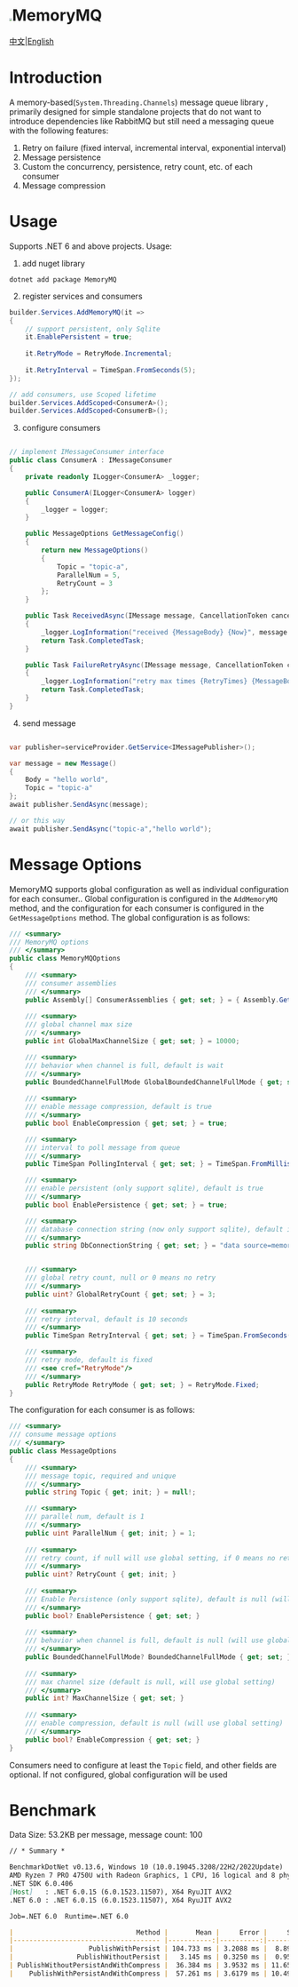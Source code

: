 # <img src="icon.png" style="zoom: 33%;" />MemoryMQ 

[中文](README_CN.md)|[English](README.md)

# Introduction

A memory-based(`System.Threading.Channels`) message queue library , primarily designed for simple standalone projects that do not want to introduce dependencies like RabbitMQ but still need a messaging queue with the following features:

1. Retry on failure (fixed interval, incremental interval, exponential interval)
2. Message persistence
3. Custom the concurrency, persistence, retry count, etc. of each consumer
4. Message compression

# Usage

Supports .NET 6 and above projects. Usage:

1. add nuget library

```shell
dotnet add package MemoryMQ
```

2. register services and consumers

```c#
builder.Services.AddMemoryMQ(it =>
{
    // support persistent, only Sqlite
    it.EnablePersistent = true;
    
    it.RetryMode = RetryMode.Incremental;
    
    it.RetryInterval = TimeSpan.FromSeconds(5);
});

// add consumers, use Scoped lifetime
builder.Services.AddScoped<ConsumerA>();
builder.Services.AddScoped<ConsumerB>();
```

3. configure consumers

```c#

// implement IMessageConsumer interface
public class ConsumerA : IMessageConsumer
{
    private readonly ILogger<ConsumerA> _logger;

    public ConsumerA(ILogger<ConsumerA> logger)
    {
        _logger = logger;
    }

    public MessageOptions GetMessageConfig()
    {
        return new MessageOptions()
        {
            Topic = "topic-a",
            ParallelNum = 5,
            RetryCount = 3
        };
    }

    public Task ReceivedAsync(IMessage message, CancellationToken cancellationToken)
    {
        _logger.LogInformation("received {MessageBody} {Now}", message.Body, DateTime.Now);
        return Task.CompletedTask;
    }

    public Task FailureRetryAsync(IMessage message, CancellationToken cancellationToken)
    {
        _logger.LogInformation("retry max times {RetryTimes} {MessageBody} {Now}",message.GetRetryCount(), message.Body, DateTime.Now);
        return Task.CompletedTask;
    }
}
```

4. send message

```c#

var publisher=serviceProvider.GetService<IMessagePublisher>();

var message = new Message()
{
    Body = "hello world",
    Topic = "topic-a"
};
await publisher.SendAsync(message);

// or this way
await publisher.SendAsync("topic-a","hello world");
```

# Message Options

MemoryMQ supports global configuration as well as individual configuration for each consumer.. Global configuration is configured in the `AddMemoryMQ` method, and the configuration for each consumer is configured in the `GetMessageOptions` method. The global configuration is as follows:

```c#
/// <summary>
/// MemoryMQ options
/// </summary>
public class MemoryMQOptions
{
    /// <summary>
    /// consumer assemblies
    /// </summary>
    public Assembly[] ConsumerAssemblies { get; set; } = { Assembly.GetEntryAssembly()! };
    
    /// <summary>
    /// global channel max size
    /// </summary>
    public int GlobalMaxChannelSize { get; set; } = 10000;

    /// <summary>
    /// behavior when channel is full, default is wait
    /// </summary>
    public BoundedChannelFullMode GlobalBoundedChannelFullMode { get; set; } = BoundedChannelFullMode.Wait;
    
    /// <summary>
    /// enable message compression, default is true
    /// </summary>
    public bool EnableCompression { get; set; } = true;

    /// <summary>
    /// interval to poll message from queue
    /// </summary>
    public TimeSpan PollingInterval { get; set; } = TimeSpan.FromMilliseconds(500);

    /// <summary>
    /// enable persistent (only support sqlite), default is true
    /// </summary>
    public bool EnablePersistence { get; set; } = true;

    /// <summary>
    /// database connection string (now only support sqlite), default is 'data source=memorymq.db'
    /// </summary>
    public string DbConnectionString { get; set; } = "data source=memorymq.db";


    /// <summary>
    /// global retry count, null or 0 means no retry
    /// </summary>
    public uint? GlobalRetryCount { get; set; } = 3; 
    
    /// <summary>
    /// retry interval, default is 10 seconds
    /// </summary>
    public TimeSpan RetryInterval { get; set; } = TimeSpan.FromSeconds(10);

    /// <summary>
    /// retry mode, default is fixed
    /// <see cref="RetryMode"/>
    /// </summary>
    public RetryMode RetryMode { get; set; } = RetryMode.Fixed;
}
```

The configuration for each consumer is as follows:

```c#
/// <summary>
/// consume message options
/// </summary>
public class MessageOptions
{
    /// <summary>
    /// message topic, required and unique
    /// </summary>
    public string Topic { get; init; } = null!;

    /// <summary>
    /// parallel num, default is 1
    /// </summary>
    public uint ParallelNum { get; init; } = 1;
    
    /// <summary>
    /// retry count, if null will use global setting, if 0 means no retry
    /// </summary>
    public uint? RetryCount { get; init; } 
    
    /// <summary>
    /// Enable Persistence (only support sqlite), default is null (will use global setting)
    /// </summary>
    public bool? EnablePersistence { get; set; }
    
    /// <summary>
    /// behavior when channel is full, default is null (will use global setting)
    /// </summary>
    public BoundedChannelFullMode? BoundedChannelFullMode { get; set; }
    
    /// <summary>
    /// max channel size (default is null, will use global setting)
    /// </summary>
    public int? MaxChannelSize { get; set; }
    
    /// <summary>
    /// enable compression, default is null (will use global setting)
    /// </summary>
    public bool? EnableCompression { get; set; }
}
```

Consumers need to configure at least the `Topic` field, and other fields are optional. If not configured, global configuration will be used

# Benchmark

Data Size: 53.2KB per message, message count: 100

```markdown
// * Summary *

BenchmarkDotNet v0.13.6, Windows 10 (10.0.19045.3208/22H2/2022Update)
AMD Ryzen 7 PRO 4750U with Radeon Graphics, 1 CPU, 16 logical and 8 physical cores
.NET SDK 6.0.406
[Host]   : .NET 6.0.15 (6.0.1523.11507), X64 RyuJIT AVX2
.NET 6.0 : .NET 6.0.15 (6.0.1523.11507), X64 RyuJIT AVX2

Job=.NET 6.0  Runtime=.NET 6.0

|                               Method |       Mean |     Error |     StdDev |     Median |
|------------------------------------- |-----------:|----------:|-----------:|-----------:|
|                   PublishWithPersist | 104.733 ms | 3.2088 ms |  8.8917 ms | 106.186 ms |
|                PublishWithoutPersist |   3.145 ms | 0.3250 ms |  0.9584 ms |   3.937 ms |
| PublishWithoutPersistAndWithCompress |  36.384 ms | 3.9532 ms | 11.6560 ms |  30.872 ms |
|    PublishWithPersistAndWithCompress |  57.261 ms | 3.6179 ms | 10.4962 ms |  56.048 ms |
```